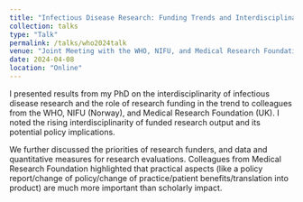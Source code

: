```yaml
---
title: "Infectious Disease Research: Funding Trends and Interdisciplinarity"
collection: talks
type: "Talk"
permalink: /talks/who2024talk
venue: "Joint Meeting with the WHO, NIFU, and Medical Research Foundation"
date: 2024-04-08
location: "Online"
---
```

I presented results from my PhD on the interdisciplinarity of infectious disease research and the role of research funding in the trend to colleagues from the WHO, NIFU (Norway), and Medical Research Foundation (UK). I noted the rising interdisciplinarity of funded research output and its potential policy implications.

We further discussed the priorities of research funders, and data and quantitative measures for research evaluations. Colleagues from Medical Research Foundation highlighted that practical aspects (like a policy report/change of policy/change of practice/patient benefits/translation into product) are much more important than scholarly impact.